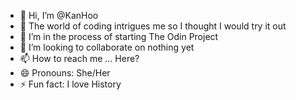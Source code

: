 - 👋 Hi, I’m @KanHoo
- 👀 The world of coding intrigues me so I thought I would try it out
- 🌱 I’m in the process of starting The Odin Project
- 💞️ I’m looking to collaborate on nothing yet
- 📫 How to reach me ... Here?
- 😄 Pronouns: She/Her
- ⚡ Fun fact: I love History

<!---
KanHoo/KanHoo is a ✨ special ✨ repository because its `README.md` (this file) appears on your GitHub profile.
You can click the Preview link to take a look at your changes.
--->
